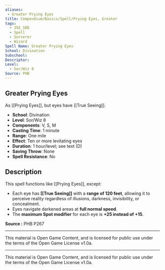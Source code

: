 ```yaml
---
aliases:
 - Greater Prying Eyes
title: Compendium/Basics/Spell/Prying Eyes, Greater
tags:  
  - 35E_SRD  
  - Spell  
  - Sorcerer  
  - Wizard  
Spell Name: Greater Prying Eyes
School: Divination  
Subschool:  
Descriptor:  
Level:  
  - Sor/Wiz 8  
Source: PHB
---
```


## Greater Prying Eyes

As [[Prying Eyes]], but eyes have [[True Seeing]].

- **School**: Divination  
- **Level**: Sor/Wiz 8  
- **Components**: V, S, M  
- **Casting Time**: 1 minute  
- **Range**: One mile  
- **Effect**: Ten or more levitating eyes  
- **Duration**: 1 hour/level; see text (D)  
- **Saving Throw**: None  
- **Spell Resistance**: No  

## Description

This spell functions like [[Prying Eyes]], except:

- Each eye has **[[True Seeing]]** with a **range of 120 feet**, allowing it to perceive reality regardless of illusions, darkness, invisibility, or concealment.
- Eyes navigate darkened areas at **full normal speed**.
- The **maximum Spot modifier** for each eye is **+25 instead of +15**.


 **Source :** PHB P267

---

This material is Open Game Content, and is licensed for public use under  
the terms of the Open Game License v1.0a.

---

This material is Open Game Content, and is licensed for public use under the terms of the Open Game License v1.0a.

